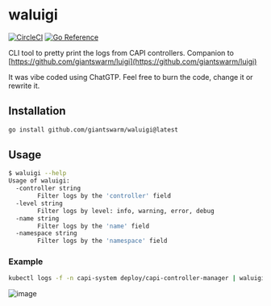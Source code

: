 # waluigi

[![CircleCI](https://dl.circleci.com/status-badge/img/gh/giantswarm/waluigi/tree/main.svg?style=svg)](https://dl.circleci.com/status-badge/redirect/gh/giantswarm/waluigi/tree/main)
[![Go Reference](https://pkg.go.dev/badge/github.com/giantswarm/waluigi.svg)](https://pkg.go.dev/github.com/giantswarm/waluigi)


CLI tool to pretty print the logs from CAPI controllers. Companion to [https://github.com/giantswarm/luigi](https://github.com/giantswarm/luigi)

It was vibe coded using ChatGTP. Feel free to burn the code, change it or rewrite it.

## Installation

```bash
go install github.com/giantswarm/waluigi@latest
```

## Usage

```bash
$ waluigi --help
Usage of waluigi:
  -controller string
        Filter logs by the 'controller' field
  -level string
        Filter logs by level: info, warning, error, debug
  -name string
        Filter logs by the 'name' field
  -namespace string
        Filter logs by the 'namespace' field
```

### Example

```bash
kubectl logs -f -n capi-system deploy/capi-controller-manager | waluigi
```

![image](https://github.com/user-attachments/assets/7694aa10-b6ca-49d5-8b0b-bcdd60a27495)
